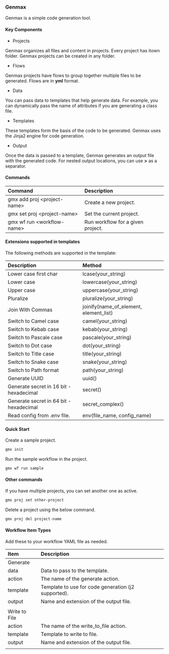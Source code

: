 ### Genmax

Genmax is a simple code generation tool.

#### Key Components

- Projects

Genmax organizes all files and content in projects. Every project has itown folder. Genmax projects can be created in any folder.

- Flows

Genmax projects have flows to group together multiple files to be generated. Flows are in **yml** format.

- Data

You can pass data to templates that help generate data. For example, you can dynamically pass the name of attributes if you are generating a class file.

- Templates

These templates form the basis of the code to be generated. Genmax uses the Jinja2 engine for code generation.

- Output

Once the data is passed to a template, Genmax generates an output file with the generated code. For nested output locations, you can use **>** as a separator.

#### Commands

| Command | Description |
|:---|:---|
|gmx add proj \<project-name> | Create a new project.|
|gmx set proj \<project-name> | Set the current project.|
|gmx wf run \<workflow-name> | Run workflow for a given project.|

#### Extensions supported in templates

The following methods are supported in the template:

| Description | Method |
|:---|:---|
|Lower case first char| lcase(your_string)|
|Lower case| lowercase(your_string)|
|Upper case| uppercase(your_string)|
|Pluralize| pluralize(your_string)|
|Join With Commas| joinify(name_of_element, element_list)|
|Switch to Camel case| camel(your_string)|
|Switch to Kebab case| kebab(your_string)|
|Switch to Pascale case| pascale(your_string)|
|Switch to Dot case| dot(your_string)|
|Switch to Title case| title(your_string)|
|Switch to Snake case| snake(your_string)|
|Switch to Path format| path(your_string)|
|Generate UUID| uuid()|
|Generate secret in 16 bit - hexadecimal| secret()|
|Generate secret in 64 bit - hexadecimal| secret_complex()|
|Read config from .env file.| env(file_name, config_name)|

#### Quick Start

Create a sample project.

```bash
gmx init
```

Run the sample workflow in the project.

```bash
gmx wf run sample
```

#### Other commands

If you have multiple projects, you can set another one as active.

```bash
gmx proj set other-project
```

Delete a project using the below command.

```bash
gmx proj del project-name
```

#### Workflow Item Types

Add these to your workflow YAML file as needed.

| Item | Description |
|:---|:---|
| Generate ||
| data | Data to pass to the template. |
| action | The name of the generate action. |
| template | Template to use for code generation (j2 supported). |
| output | Name and extension of the output file. |
|||
| Write to File ||
| action | The name of the write_to_file action. |
| template | Template to write to file. |
| output | Name and extension of the output file. |
|||